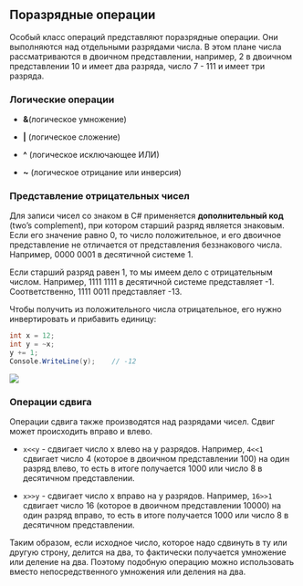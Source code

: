 ## Поразрядные операции

Особый класс операций представляют поразрядные операции. Они выполняются над отдельными разрядами числа. В этом плане числа рассматриваются в двоичном 
представлении, например, 2 в двоичном представлении 10 и имеет два разряда, число 7 - 111 и имеет три разряда.

### Логические операции

- **&**(логическое умножение)

- **|** (логическое сложение)

- **^** (логическое исключающее ИЛИ)

- **~** (логическое отрицание или инверсия)

### Представление отрицательных чисел

Для записи чисел со знаком в C# применяется **дополнительный код** (two’s complement), при котором 
старший разряд является знаковым. Если его значение равно 0, то число положительное, и его двоичное представление не отличается 
от представления беззнакового числа. Например, 0000 0001 в десятичной системе 1.

Если старший разряд равен 1, то мы имеем дело с отрицательным числом. Например, 1111 1111 в десятичной системе представляет -1. 
Соответственно, 1111 0011 представляет -13.

Чтобы получить из положительного числа отрицательное, его нужно инвертировать и прибавить единицу:

```cs
int x = 12;
int y = ~x;
y += 1;
Console.WriteLine(y);    // -12
```

![](https://metanit.com/web/javascript/./pics/twoscomplement.png)

### Операции сдвига

Операции сдвига также производятся над разрядами чисел. Сдвиг может происходить вправо и влево.

- `x<<y` - сдвигает число x влево на y разрядов. Например, `4<<1` сдвигает число 4 (которое в двоичном 
представлении 100) на один разряд влево, то есть в итоге получается 1000 или число 8 в десятичном представлении.

- `x>>y` - сдвигает число x вправо на y разрядов. Например, `16>>1` сдвигает число 16 
(которое в двоичном представлении 10000) на один разряд вправо, то есть в итоге получается 1000 или число 8 в десятичном представлении.

Таким образом, если исходное число, которое надо сдвинуть в ту или другую строну, делится на два, то фактически получается умножение или деление на два. 
Поэтому подобную операцию можно использовать вместо непосредственного умножения или деления на два.

